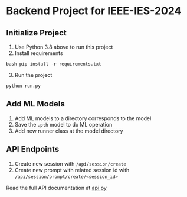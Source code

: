 # Backend Project for IEEE-IES-2024

## Initialize Project
1. Use Python 3.8 above to run this project
2. Install requirements
```
bash pip install -r requirements.txt
```

3. Run the project
```
python run.py
```

## Add ML Models
1. Add ML models to a directory corresponds to the model
2. Save the `.pth` model to do ML operation
3. Add new runner class at the model directory

## API Endpoints
1. Create new session with `/api/session/create`
2. Create new prompt with related session id with `/api/session/prompt/create/<session_id>`

Read the full API documentation at [api.py](./flaskr/api.py)